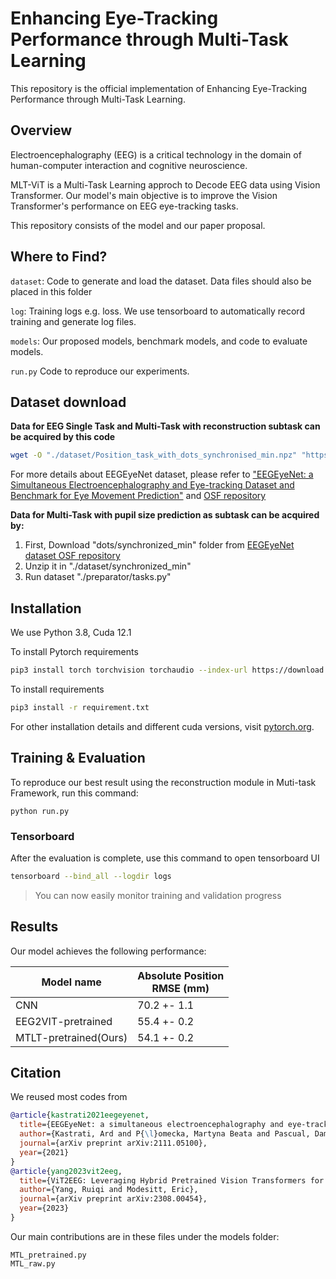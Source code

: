 # Enhancing Eye-Tracking Performance through Multi-Task Learning

This repository is the official implementation of Enhancing Eye-Tracking Performance through Multi-Task Learning. 


## Overview
Electroencephalography (EEG) is a critical technology in the domain of human-computer interaction and cognitive neuroscience.   

MLT-ViT is a Multi-Task Learning approch to Decode EEG data using Vision Transformer. Our model's main objective is to improve the Vision Transformer's performance on EEG eye-tracking tasks.  

This repository consists of the model and our paper proposal.  

## Where to Find? 
`dataset`: Code to generate and load the dataset. Data files should also be placed in this folder

`log`: Training logs e.g. loss. We use tensorboard to automatically record training and generate log files.

`models`: Our proposed models, benchmark models, and code to evaluate models.

`run.py` Code to reproduce our experiments.  

## Dataset download
**Data for EEG Single Task and Multi-Task with reconstruction subtask can be acquired by this code**  
```bash
wget -O "./dataset/Position_task_with_dots_synchronised_min.npz" "https://osf.io/download/ge87t/"
```
For more details about EEGEyeNet dataset, please refer to ["EEGEyeNet: a Simultaneous Electroencephalography and Eye-tracking Dataset and Benchmark for Eye Movement Prediction"](https://arxiv.org/abs/2111.05100) and [OSF repository](https://osf.io/ktv7m/)

**Data for Multi-Task with pupil size prediction as subtask can be acquired by:**  
1. First, Download "dots/synchronized_min" folder from [EEGEyeNet dataset OSF repository](https://osf.io/ktv7m/)  
2. Unzip it in "./dataset/synchronized_min"  
3. Run dataset "./preparator/tasks.py"

## Installation
We use Python 3.8, Cuda 12.1

To install Pytorch requirements
```bash
pip3 install torch torchvision torchaudio --index-url https://download.pytorch.org/whl/cu121
```

To install requirements
```bash
pip3 install -r requirement.txt 
```



For other installation details and different cuda versions, visit [pytorch.org](https://pytorch.org/get-started/locally/).

## Training & Evaluation

To reproduce our best result using the reconstruction module in Muti-task Framework, run this command:

```train
python run.py
```

### Tensorboard
After the evaluation is complete, use this command to open tensorboard UI
```bash
tensorboard --bind_all --logdir logs 
```
> You can now easily monitor training and validation progress

## Results

Our model achieves the following performance:

| Model name           | Absolute Position <br> RMSE (mm) | 
| -------------------- |--------------------------------- |
| CNN                  | 70.2 +- 1.1                      |
| EEG2VIT-pretrained   | 55.4 +- 0.2                      |
| MTLT-pretrained(Ours)| 54.1 +- 0.2                      |

## Citation
We reused most codes from 
```bibtex
@article{kastrati2021eegeyenet,
  title={EEGEyeNet: a simultaneous electroencephalography and eye-tracking dataset and benchmark for eye movement prediction},
  author={Kastrati, Ard and P{\l}omecka, Martyna Beata and Pascual, Dami{\'a}n and Wolf, Lukas and Gillioz, Victor and Wattenhofer, Roger and Langer, Nicolas},
  journal={arXiv preprint arXiv:2111.05100},
  year={2021}
}
@article{yang2023vit2eeg,
  title={ViT2EEG: Leveraging Hybrid Pretrained Vision Transformers for EEG Data},
  author={Yang, Ruiqi and Modesitt, Eric},
  journal={arXiv preprint arXiv:2308.00454},
  year={2023}
}
```

Our main contributions are in these files under the models folder:
```
MTL_pretrained.py
MTL_raw.py
```